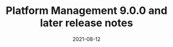 ---
title: Platform Management 9.0.0 and later release notes
linkTitle: Platform Management 9.0.0 and later release notes
weight: 140
simple_list: true
date: 2021-08-12
---